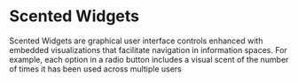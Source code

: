 # Scented Widgets

Scented Widgets are graphical user interface controls enhanced with embedded visualizations that facilitate navigation in information spaces. For example, each option in a radio button includes a visual scent of the number of times it has been used across multiple users